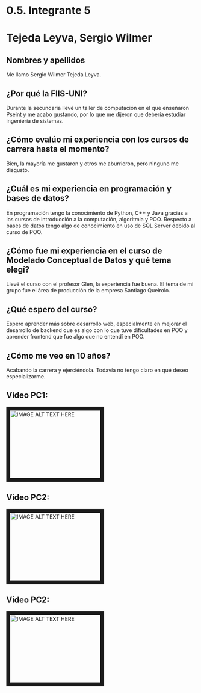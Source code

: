 # 0.5. Integrante 5

# Tejeda Leyva, Sergio Wilmer
## Nombres y apellidos
Me llamo Sergio Wilmer Tejeda Leyva.
## ¿Por qué la FIIS-UNI?
Durante la secundaria llevé un taller de computación en el que enseñaron Pseint y me acabo gustando, por lo que me dijeron que debería estudiar ingeniería de sistemas.
## ¿Cómo evalúo mi experiencia con los cursos de carrera hasta el momento?
Bien, la mayoría me gustaron y otros me aburrieron, pero ninguno me disgustó.
## ¿Cuál es mi experiencia en programación y bases de datos?
En programación tengo la conocimiento de Python, C++ y Java gracias a los cursos de introducción a la computación, algoritmia y POO. Respecto a bases de datos tengo algo de conocimiento en uso de SQL Server debido al curso de POO. 
## ¿Cómo fue mi experiencia en el curso de Modelado Conceptual de Datos y qué tema elegí?
Llevé el curso con el profesor Glen, la experiencia fue buena. El tema de mi grupo fue el área de producción de la empresa Santiago Queirolo.
## ¿Qué espero del curso?
Espero aprender más sobre desarrollo web,  especialmente en mejorar el desarrollo de backend que es algo con lo que tuve dificultades en POO y aprender frontend que fue algo que no entendí en POO.
## ¿Cómo me veo en 10 años?
Acabando la carrera y ejerciéndola. Todavía no tengo claro en qué deseo especializarme.

## Video PC1:

<a href="http://www.youtube.com/watch?feature=player_embedded&v=d8BPeE-LcMA
" target="_blank"><img src="http://img.youtube.com/vi/d8BPeE-LcMA/0.jpg" 
alt="IMAGE ALT TEXT HERE" width="240" height="180" border="10" /></a>


## Video PC2:
<a href="http://www.youtube.com/watch?feature=player_embedded&v=_tqt41mRLrw
" target="_blank"><img src="http://img.youtube.com/vi/_tqt41mRLrw/0.jpg" 
alt="IMAGE ALT TEXT HERE" width="240" height="180" border="10" /></a>


## Video PC2:
<a href="http://www.youtube.com/watch?feature=player_embedded&v=_rHEVrWVysBM
" target="_blank"><img src="http://img.youtube.com/vi/_rHEVrWVysBM/0.jpg" 
alt="IMAGE ALT TEXT HERE" width="240" height="180" border="10" /></a>





